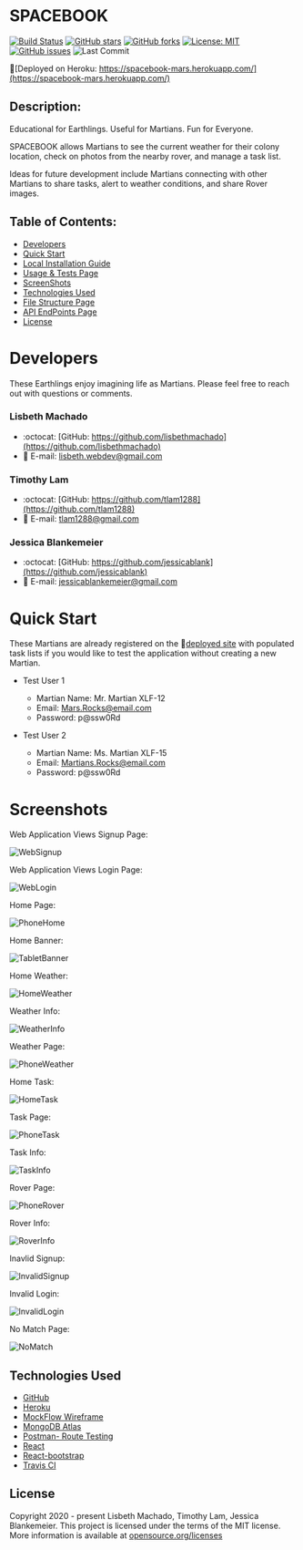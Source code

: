 # SPACEBOOK
[![Build Status](https://travis-ci.org/jessicablank/spacebook-mars.svg?branch=master)](https://travis-ci.org/jessicablank/spacebook-mars)
[![GitHub stars](https://img.shields.io/github/stars/jessicablank/spacebook-mars)](https://github.com/jessicablank/spacebook-mars/stargazers)
[![GitHub forks](https://img.shields.io/github/forks/jessicablank/spacebook-mars)](https://github.com/jessicablank/spacebook-mars/network)
[![License: MIT](https://img.shields.io/badge/License-MIT-yellow.svg)](https://opensource.org/licenses/MIT)
[![GitHub issues](https://img.shields.io/github/issues/jessicablank/spacebook-mars)](https://github.com/jessicablank/spacebook-mars/issues)
![Last Commit](https://img.shields.io/github/last-commit/jessicablank/spacebook-mars)

🚀[Deployed on Heroku: https://spacebook-mars.herokuapp.com/](https://spacebook-mars.herokuapp.com/)

## Description:  
Educational for Earthlings. Useful for Martians. Fun for Everyone.  
 
SPACEBOOK allows Martians to see the current weather for their colony location, check on photos from the nearby rover, and manage a task list. 

Ideas for future development include Martians connecting with other Martians to share tasks, alert to weather conditions, and share Rover images. 

## Table of Contents:
* [Developers](#developers)
* [Quick Start](#quick-start)
* [Local Installation Guide](./LOCALINSTALL.md)
* [Usage & Tests Page](./USAGE.md)
* [ScreenShots](#screenshots)
* [Technologies Used](#Technologies-Used)
* [File Structure Page](./FILES.md)
* [API EndPoints Page](./API.md)
* [License](#license)

# Developers
These Earthlings enjoy imagining life as Martians. Please feel free to reach out with questions or comments. 

### Lisbeth Machado
* :octocat: [GitHub: https://github.com/lisbethmachado](https://github.com/lisbethmachado)
* 📧 E-mail: lisbeth.webdev@gmail.com

### Timothy Lam
* :octocat: [GitHub: https://github.com/tlam1288](https://github.com/tlam1288)
*  📧 E-mail: tlam1288@gmail.com

### Jessica Blankemeier
* :octocat: [GitHub: https://github.com/jessicablank](https://github.com/jessicablank)
*  📧 E-mail: jessicablankemeier@gmail.com

# Quick Start

These Martians are already registered on the 🚀[deployed site](https://spacebook-mars.herokuapp.com/) with populated task lists if you would like to test the application without creating a new Martian. 

* Test User 1

    * Martian Name: Mr. Martian XLF-12
    * Email: Mars.Rocks@email.com
    * Password: p@ssw0Rd

* Test User 2

    * Martian Name: Ms. Martian XLF-15
    * Email: Martians.Rocks@email.com
    * Password: p@ssw0Rd

# Screenshots

Web Application Views Signup Page:

![WebSignup](./assets/spacebook-web-signup.png)

Web Application Views Login Page:

![WebLogin](./assets/spacebook-web-login.png)

Home Page:

![PhoneHome](./assets/sapcebook-phone-home.png)

Home Banner:

![TabletBanner](./assets/spacebook-banner-home.png)

Home Weather:

![HomeWeather](./assets/spacebook-weather-home.png)

Weather Info:

![WeatherInfo](./assets/spacebook-weather-modal.png)

Weather Page:

![PhoneWeather](./assets/spacebook-phone-weatherfull.png)

Home Task:

![HomeTask](./assets/spacebook-task-home.png)

Task Page:

![PhoneTask](./assets/spacebook-phone-taskfull.png)

Task Info:

![TaskInfo](./assets/spacebook-task-modal.png)

Rover Page:

![PhoneRover](./assets/spacebook-phone-rover.png)

Rover Info:

![RoverInfo](./assets/spacebook-rover-modal.png)

Inavlid Signup:

![InvalidSignup](./assets/spacebook-invalid-signup.png)

Invalid Login:

![InvalidLogin](./assets/spacebook-invalid-login.png)

No Match Page:

![NoMatch](./assets/no-match.PNG)

## Technologies Used
* [GitHub](https://www.github.com/)
* [Heroku](https://www.heroku.com/)
* [MockFlow Wireframe](https://www.mockflow.com/)
* [MongoDB Atlas](https://www.mongodb.com/cloud/atlas)
* [Postman- Route Testing](https://www.postman.com/)
* [React](https://reactjs.org/)
* [React-bootstrap](https://react-bootstrap.github.io/)
* [Travis CI](https://travis-ci.org/)


## License
Copyright 2020 - present Lisbeth Machado, Timothy Lam, Jessica Blankemeier.
This project is licensed under the terms of the MIT license. 
More information is available at [opensource.org/licenses](https://opensource.org/licenses/MIT)
